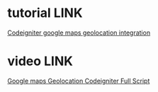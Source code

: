 # tutorial LINK #
[Codeigniter google maps geolocation integration](http://webeasystep.com/blog/view_article/Codeigniter_google_maps_geolocation_integration)

# video LINK #
[Google maps Geolocation Codeigniter Full Script](https://www.youtube.com/watch?v=mT_2rNjCZN4)